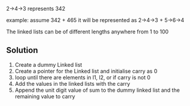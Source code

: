 2->4->3 represents 342


example: assume 342 + 465
it will be represented as 2->4->3 + 5->6->4

The linked lists can be of different lengths anywhere from 1 to 100

## Solution 

1. Create a dummy Linked list
2. Create a pointer for the Linked list and initialise carry as 0
3. loop until there are elements in l1, l2, or if carry is not 0
4. Add the values in the linked lists with the carry
5. Append the unit digit value of sum to the dummy linked list and the remaining value to carry


